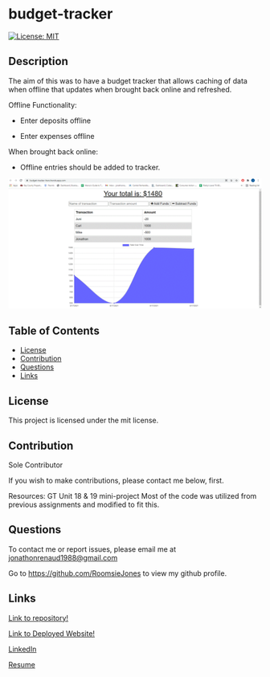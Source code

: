 # budget-tracker

[![License: MIT](https://img.shields.io/badge/License-MIT-yellow.svg)](https://opensource.org/licenses/MIT)
## Description

The aim of this was to have a budget tracker that allows caching of data when offline that updates when brought back online and refreshed.

Offline Functionality:

  * Enter deposits offline

  * Enter expenses offline

When brought back online:

  * Offline entries should be added to tracker.

  ![Deployed app](./SSDeployed.GIF)



## Table of Contents 
* [License](#license)
* [Contribution](#contribution)
* [Questions](#questions)
* [Links](#links)
    
## License
This project is licensed under the mit license.
    
## Contribution 
    
Sole Contributor 

If you wish to make contributions, please contact me below, first.

Resources:
GT Unit 18 & 19 mini-project
Most of the code was utilized from previous assignments and modified to fit this. 


## Questions
To contact me or report issues, please email me at jonathonrenaud1988@gmail.com

Go to https://github.com/RoomsieJones to view my github profile.    

## Links
[Link to repository!](https://github.com/roomsiejones/budget-tracker)

[Link to Deployed Website!](https://budget-tracker-hero.herokuapp.com/)

[LinkedIn](https://www.linkedin.com/in/jonathon-renaud-410910aa/)

[Resume](https://docs.google.com/document/d/1ub28BlsfOwQsW2EZ8ha5-XGSjncabLHVVOhax6jgi4w/edit?usp=sharing)
